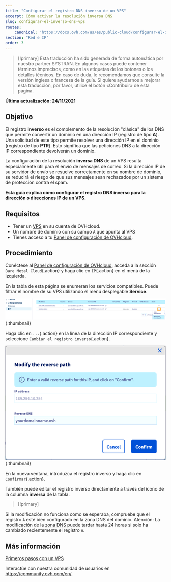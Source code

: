 ```yaml
---
title: "Configurar el registro DNS inverso de un VPS"
excerpt: Cómo activar la resolución inversa DNS
slug: configurar-el-inverso-dns-vps
routes:
    canonical: 'https://docs.ovh.com/us/es/public-cloud/configurar-el-inverso-dns-de-una-instancia/'
section: "Red e IP"
order: 3
---
```


> [!primary]
> Esta traducción ha sido generada de forma automática por nuestro partner SYSTRAN. En algunos casos puede contener términos imprecisos, como en las etiquetas de los botones o los detalles técnicos. En caso de duda, le recomendamos que consulte la versión inglesa o francesa de la guía. Si quiere ayudarnos a mejorar esta traducción, por favor, utilice el botón «Contribuir» de esta página.
> 

**Última actualización: 24/11/2021**

## Objetivo

El registro **inverso** es el complemento de la resolución "clásica" de los DNS que permite convertir un dominio en una dirección IP (registro de tipo **A**). Una solicitud de este tipo permite resolver una dirección IP en el dominio (registro de tipo **PTR**). Esto significa que las peticiones DNS a la dirección IP correspondiente devolverán un dominio.

La configuración de la resolución **inversa DNS** de un VPS resulta especialmente útil para el envío de mensajes de correo. Si la dirección IP de su servidor de envío se resuelve correctamente en su nombre de dominio, se reducirá el riesgo de que sus mensajes sean rechazados por un sistema de protección contra el spam.

**Esta guía explica cómo configurar el registro DNS inverso para la dirección o direcciones IP de un VPS.**

## Requisitos

- Tener un [VPS](https://www.ovhcloud.com/es/vps/) en su cuenta de OVHcloud.
- Un nombre de dominio con su campo `A` que apunta al VPS
- Tienes acceso a tu [Panel de configuración de OVHcloud](https://ca.ovh.com/auth/?action=gotomanager&from=https://www.ovh.com/world/&ovhSubsidiary=ws).

## Procedimiento

Conéctese al [Panel de configuración de OVHcloud](https://ca.ovh.com/auth/?action=gotomanager&from=https://www.ovh.com/world/&ovhSubsidiary=ws), acceda a la sección `Bare Metal Cloud`{.action} y haga clic en `IP`{.action} en el menú de la izquierda.

En la tabla de esta página se enumeran los servicios compatibles. Puede filtrar el nombre de su VPS utilizando el menú desplegable **Service**.

![Registro inverso](images/reversecp01.png){.thumbnail}

Haga clic en `...`{.action} en la línea de la dirección IP correspondiente y seleccione `Cambiar el registro inverso`{.action}.

![Registro inverso](images/reversecp02.png){.thumbnail}

En la nueva ventana, introduzca el registro inverso y haga clic en `Confirmar`{.action}.

También puede editar el registro inverso directamente a través del icono de la columna **inversa** de la tabla.

> [!primary]
>
Si la modificación no funciona como se esperaba, compruebe que el registro `A` esté bien configurado en la zona DNS del dominio. Atención: La modificación de la [zona DNS](https://docs.ovh.com/us/es/domains/web_hosting_como_editar_mi_zona_dns/) puede tardar hasta 24 horas si solo ha cambiado recientemente el registro `A`.
>

## Más información <a name="gofurther"></a>

[Primeros pasos con un VPS](https://docs.ovh.com/us/es/vps/primeros-pasos-con-vps/)

Interactúe con nuestra comunidad de usuarios en <https://community.ovh.com/en/>.
